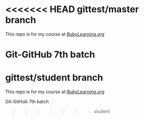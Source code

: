 <<<<<<< HEAD
gittest/master branch
========

This repo is for my course at [*RubyLearning.org*](http://rubylearning.org/classes)

Git-GitHub 7th batch
=======
gittest/student branch
========

This repo is for my course at [*RubyLearning.org*](http://rubylearning.org/classes/)

Git-GitHub 7th batch


>>>>>>> student
